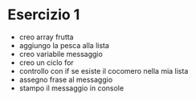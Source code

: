 # Esercizio 1
 - creo array frutta
 - aggiungo la pesca alla lista
 - creo variabile messaggio
 - creo un ciclo for
 - controllo con if se esiste il cocomero nella mia lista
 - assegno frase al messaggio
 - stampo il messaggio in console

 